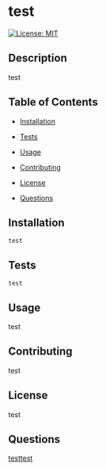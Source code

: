 # test

[![License: MIT](https://img.shields.io/badge/License-MIT-yellow.svg)](https://opensource.org/licenses/MIT)

## Description

test

## Table of Contents

* [Installation](#installation)

* [Tests](#Tests)

* [Usage](#usage)

* [Contributing](#contributing)

* [License](#licenseDescription)

* [Questions](#questions)

## Installation
    
    test

## Tests  

    test

## Usage

test

## Contributing

test

## License

test

## Questions

[test](test)[test](https://github.com/test)
